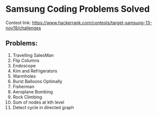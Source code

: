 # Samsung Coding Problems Solved
Contest link: https://www.hackerrank.com/contests/target-samsung-13-nov19/challenges

## Problems:
1. Travelling SalesMan
2. Flip Columns
3. Endoscope
4. Kim and Refrigerators
5. Warmholes
6. Burst Balloons Optimally
7. Fisherman
8. Aeroplane Bombing
9. Rock Climbing
10. Sum of nodes at kth level
11. Detect cycle in directed graph

